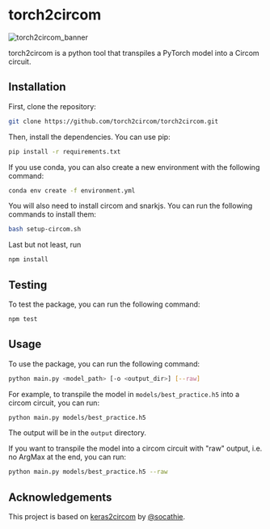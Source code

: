 # torch2circom

![torch2circom_banner](https://github.com/torch2circom/torch2circom/assets/87213416/bbd40141-7b85-4ca9-8a60-6b045644201f)

torch2circom is a python tool that transpiles a PyTorch model into a Circom circuit.

## Installation

First, clone the repository:

```bash
git clone https://github.com/torch2circom/torch2circom.git
```

Then, install the dependencies. You can use pip:

```bash
pip install -r requirements.txt
```

If you use conda, you can also create a new environment with the following command:

```bash
conda env create -f environment.yml
```

You will also need to install circom and snarkjs. You can run the following commands to install them:

```bash
bash setup-circom.sh
```

Last but not least, run

```bash
npm install
```

## Testing

To test the package, you can run the following command:


```bash
npm test
```

## Usage

To use the package, you can run the following command:

```bash
python main.py <model_path> [-o <output_dir>] [--raw]
```

For example, to transpile the model in `models/best_practice.h5` into a circom circuit, you can run:

```bash
python main.py models/best_practice.h5
```

The output will be in the `output` directory.

If you want to transpile the model into a circom circuit with "raw" output, i.e. no ArgMax at the end, you can run:

```bash
python main.py models/best_practice.h5 --raw
```

## Acknowledgements
This project is based on [keras2circom](https://github.com/socathie/keras2circom) by [@socathie](https://github.com/socathie).
